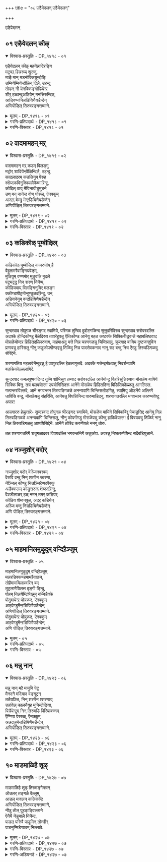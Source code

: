 +++
title = "०८ एऴैयेदलन् एऴैयेदलन्"

+++

एऴैयेदलन्

## ०१ एऴैयेदलन् कीऴ्

<details open><summary>विश्वास-प्रस्तुतिः - DP_१४१८ - ०१</summary>

एऴैयेदलन् कीऴ् महनॆन्नादिरङ्गि  
मट्रवऱ् हिन्नरुळ् शुरन्दु,  
माऴै मान् मडनोक्कियुन्दोऴि  
उम्बियॆम्बियॆन्ऱॊऴिन् दिलै, उहन्दु  
तोऴन् नी यॆनक्किङ्गॊऴियॆन्ऱ  
शॊऱ् हळ्वन्दुअडियेन् मनत्तिरुन्दिड,  
आऴिवण्ननिन्नडियिणैयडैन्देन्  
अणिपॊऴिल् तिरुवरङ्गत्तम्माने.
</details>

<details><summary>मूलम् - DP_१४१८ - ०१</summary>

एऴैयेदलन् कीऴ् महनॆन्नादिरङ्गि  
मट्रवऱ् हिन्नरुळ् शुरन्दु,  
माऴै मान् मडनोक्कियुन्दोऴि  
उम्बियॆम्बियॆन्ऱॊऴिन् दिलै, उहन्दु  
तोऴन् नी यॆनक्किङ्गॊऴियॆन्ऱ  
शॊऱ् हळ्वन्दुअडियेन् मनत्तिरुन्दिड,  
आऴिवण्ननिन्नडियिणैयडैन्देन्  
अणिपॊऴिल् तिरुवरङ्गत्तम्माने.
</details>

<details><summary>गरणि-प्रतिपदार्थः - DP_१४१८ - ०१</summary>

एऴै = अज्ञानि, एदलन् = परकीय, कीऴ् महन् = कीळुजातियवनु \(नीचकर्मदवनु\), ऎन्नादु = ऎन्नदॆ, इरङ्गि = कृपॆदोरि, मट्रु = मत्तु अवऱ् कु = अवनिगॆ, इन् अरुळ् = इनिदाद अनुग्रहवन्नु, शुरन्दु= सुरिसि, माऴैमान् = मुग्धवाद जिङ्कॆय, मडनोक्कि = निष्कपट नोटदवळाद, \(इवळु\), उन् तोऴि = निन्न गॆळति, ऎम्बि = नन्न तम्मनु, उम्बि = निन्न तम्म, ऎन्ऱु = ऎन्दु हेळि, ऒऴिन्दिलै = \(इवुगळिन्द\) दूरवागिरदॆ, उहन्दु = हर्षगॊण्डु, तॊऴिन् नी ऎनक्कु = नीनु नन्न गॆळॆय, इङ्गु ऒऴि = इल्लिये बिद्दिरु, ऎन्ऱ = ऎम्ब, शॊऱ् हळ्= मातुगळु, वन्दु = बन्दु, अडियेन् मनत्तु = पादसेवकन मनदल्लि, इरुन्दिड = निन्तिरलागि, आऴिवण्ण = कडलिन बण्णदवने, निन् अडि इणै = निन्न ऎरडु पादगळन्नु, अडैन्देन् = सेरिद्देनॆ, अणि पॊऴिल् = सुन्दरवाद तोपुगळ, तिरु अरङ्गत्तु अम्माने = पवित्रवाद श्रीरङ्गद स्वामिये. 
</details>

<details><summary>गरणि-विस्तारः - DP_१४१८ - ०१</summary>

अज्ञानि, अन्य, अन्त्यज ऎन्नदॆ अवनिगॆ कृपॆदोरि, इनिदाद अनुग्रहवन्नु सुरिसि, मुग्धजिङ्कॆय हागॆ निष्कपटद नोटदवळाद इवळु निन्न गॆळति, नन्न तम्मनाद इवनु निन्न तम्म’ ऎन्दु हेळि, ई मातुगळिन्द दूरवागिरदॆ हर्षगॊण्ड ’नीनु नन्न गॆळॆय इल्लिये इरु’ ऎम्ब मातुगळु बन्दु ई पादसेवकन मनदल्लि निन्तिरलागि, सुन्दरवाद तोपुगळ पवित्रवाद श्रीरङ्गदस्वामिये, कडलवण्णने, निन्न ऎरडु पादगळन्नु सेरिद्देनॆ. 

सर्वेश्वरनिगॆ जातियागलि, विद्यॆयागलि, परिचयवागलि, हिरिमॆयागलि मुख्यवल्ल. अनन्यवाद भक्तिये मुख्य. शरणागतनु यारादरेनु? नम्बिकॆय ई विषयक्कॆ प्रत्यक्ष निदर्शनगळिवॆ. ई पाशुरदल्लि ’गुह’न विषय बन्दिदॆ. 

श्रीराम, लक्ष्मण, सीतॆयरु नारुमडियुट्टु हदिनाल्कुवर्षद वनवासक्कॆन्दु अयोध्यॆयिन्द हॊरटरु. गङ्गानदियन्नु दाटुवुदक्कॆ गुहनु अवरिगॆ सहायकनादनु. अवनु कीळुजातियवनु. श्रीरामनिगॆ तिळियदवनु. यारो हॊसबनु. इदन्नरिते गुहनिगॆ श्रीरामनु पूर्णानुग्रहमाडिद्दु. नीनु नन्न गॆळॆयनागि इल्लिये इरु. इवळु नन्न मडदि. भीरु, साध्वि, सुन्दरि, इन्नु मेलॆ इवळु निन्न गॆळति. इवनु नन्न तम्म. इन्नु मेलॆ इवनु निन्न तम्मने” – हीगॆ, श्रीरामनु तन्नन्नू तन्न मडदियाद सीतॆयन्नू, तम्मनाद लक्ष्मणनन्नू गुहनिगॆ परिचयमाडिकॊट्टद्दु. 

आळ्वाररु हेळुत्तारॆ- स्वामी, कडलवण्णने, श्रीरङ्गनाथने, नीनु हिन्दॆ गुहनिगॆ इत्त वचनवन्नु पालिसि अवनन्नु उद्धरिसिदॆ. अवनिगित्त निन्न वचनवे ईग नन्न मनदल्लि नॆलॆनिन्तिदॆ. आद्दरिन्दले, नानु निन्न पादसेवकनागि, निन्न तिरुवडिगळन्नु आश्रयिसिद्देनॆ. गुहनिगॆ अनुग्रहिसिद हागॆये, नन्नन्नु कडॆगणिसदॆ, ननगॆ अनुग्रहिसु.
</details>

## ०२ वादमामहन् मऱ्

<details open><summary>विश्वास-प्रस्तुतिः - DP_१४१९ - ०२</summary>

वादमामहन् मऱ् कडम् विलङ्गु  
मट्रोर् शादियॆन्ऱॊऴिन्दिलै, उहन्दु  
कादलादरम् कडलिनुम् पॆरुह  
श्शॆय्दकविनुक्किल्लैकैम्माऱिन्ऱु,  
कोदिल् वाय् मैयिनायॊडुमुडने  
उण् बन् नानॆन्ऱ वॊण् पॊरुळ्, ऎनक्कूम्  
आदल् वेण्डु मॆन्ऱडियिणैयडैन्देन्  
अणिपॊऴिल् तिरुवरङ्गत्तम्माने.
</details>

<details><summary>मूलम् - DP_१४१९ - ०२</summary>

वादमामहन् मऱ् कडम् विलङ्गु  
मट्रोर् शादियॆन्ऱॊऴिन्दिलै, उहन्दु  
कादलादरम् कडलिनुम् पॆरुह  
श्शॆय्दकविनुक्किल्लैकैम्माऱिन्ऱु,  
कोदिल् वाय् मैयिनायॊडुमुडने  
उण् बन् नानॆन्ऱ वॊण् पॊरुळ्, ऎनक्कूम्  
आदल् वेण्डु मॆन्ऱडियिणैयडैन्देन्  
अणिपॊऴिल् तिरुवरङ्गत्तम्माने.
</details>

<details><summary>गरणि-प्रतिपदार्थः - DP_१४१९ - ०२</summary>

वादम् = वायुविन, मामहन् = हिरिय मगनाद, मऱ् कडम् = मर्कटवॆम्ब, विलङ्गु = प्राणिगळल्लि, मट्रु ओर् = बेरॊन्दु, शादि ऎन्ऱु = जाति ऎन्दु, ऒऴिन्दिलै = दूरीकरिसदॆ, उहन्दु = हर्षगॊण्डु, कादल् = प्रेमवू, आदरम् = आदरवू कडलिनुम् = कडलिगिन्तलू मिगिलागि, पॆरुह = बॆळॆयलु, शॆय् = माडिद, तहविनुक्कू = उपकारगळिगॆ, कैम्माऱु इल्लै = प्रत्युपकारवे इल्ल, ऎन्ऱु = ऎन्दु, कोदु इल् = कॊरतॆ इल्लद, वाय् मैयिनायॊडु = सत्यवाक्यदवनाद निन्नॊडनॆ, उडने = कूडि, उण् बन् नान् = उण्णुवॆनु नानु, ऎन्ऱ = ऎन्नुव, ऒण् पॊरुळ् = साटियिल्लद विषयवन्नु, ऎनक्कूम् = ननगू सह, आदल् वेण्डुम् = आगिसबेकु, ऎन् = ऎन्दु, अडि इणै = ऎरडु तिरुवडिगळन्नु, अडैन्देन् = सेरिद्देनॆ, अणिपॊऴिल् = सुन्दर तोपुगळ, तिरु अरङ्गत्तु = पवित्रवाद श्रीरङ्गद, अम्माने = स्वामिये. 
</details>

<details><summary>गरणि-विस्तारः - DP_१४१९ - ०२</summary>

सुन्दरवाद तोपुगळ श्रीरङ्गद स्वामिये, वायुविन श्रेष्ठपुत्रनादरू, प्राणिगळल्लि मर्कटवॆम्ब बेरॊन्दु जातियवनु ऎन्दु दूरीकरिसदॆ, हर्षगॊण्डु, प्रेमवू आदरवू कडलिगिन्तलू मिगिलागि बॆळॆसि, \(अवनु\) माडिद उपकारगळिगॆ प्रत्युपकारवे इल्लवॆन्दु कॊरॆतॆयिल्लद सत्यवाक्यदवनाद निन्नॊडनॆ कूडि नानु उण्णुवॆनु ऎम्ब साटियिल्लद \(अपरूपवाद\) विषयवन्नु ननगू सह आगिसबेकु ऎन्दु निन्न ऎरडु तिरुवडिगळन्नु सेरिद्देनॆ. 

हिन्दिन पाशुरदल्लि गुहन सेवॆय विषयवन्नु हेळलायितु. तन्नन्तॆये मानवनादरू सह, ऎल्ल रीतियल्लू तनगिन्तलू कीळाद गुहन सेवॆगॆ स्वामियु मान्यतॆकॊट्टु अवनन्नु तन्न आत्मीयबन्धुवागिये परिगणिसिद विषय अदु. 

ई पाशुरदल्लि प्राणिवर्गक्कॆ सेरिद वानरनॊब्बन सेवॆयन्नु भगवन्तनु स्वीकरिसदनॆम्ब विषयवन्नु हेळलागुत्तिदॆ. हनुमन्तनु वायुविन श्रेष्ठपुत्रने दिट. आदरॆ, अवनु मर्कट जातिय प्राणिवर्गक्कॆ सेरिदवनु. मानवनिगिन्तलू कीळॆन्दु परिगणिसुवुदर बदलागि, अवन भक्तियन्नु, सेवातत्परतॆयन्नु मुन्दिट्टु भगवन्तनु अवन मेलॆ अपारवाद प्रेमादरगळन्नु तोरिदनु. 

आळ्वाररु हेळुत्तारॆ- अणियाद तोपुगळिन्द तुम्बिद श्रीरङ्गद स्वामिये. निन्न किङ्करर मेलॆ निन्न कृपादरगळु ऎष्टॆन्दु हेळलि? कपिकुलक्कॆ सेरिदवनाद हनुमन्तन सेवॆयन्नु नीनु अत्यादरदिन्द स्वीकरिसिदॆयल्ल\! “निन्न उपकारक्कॆ प्रत्युपकार माडलारॆ”नॆन्दु अवनिगॆ हेळिदॆयल्ल\! अवनिगॆ निन्न सहभोजन माडिसिदॆयल्ल\! अवन मेलॆ निन्न कृपादरगळु ऎष्टु अपार\! स्वामी, इदन्नु तिळिदे, नानु निन्न तिरुवडिगळन्नु आश्रयिसिद्देनॆ. निन्न अनन्यसेवकनाद हनुमन्तन हागॆ नन्नन्नू निन्न पादसेवकनागि स्वीकरिसि, अनुग्रहिसु. 

श्रीरामनु हनुमन्तनॊडनॆ सहभोजन माडिद विषय- श्रीरामनु रावणनन्नु वधिसिद तरुवाय, अवन तम्मनाद विभीषणनिगॆ लङ्काधिपत्यवन्नु कट्टि, अनन्तर तन्न परिवारदॊन्दिगॆ पुष्पकविमानदल्लि कुळितु अयोध्यॆगॆ हॊरटनु. दारियल्लि भरद्वाज महर्षिगळ आश्रम. अवर कोरिकॆयल्लि श्रीरामनु अल्लि तङ्गि, अवर आतिथ्यवन्नु स्वीकरिसबेकायितु. हदिनाल्कु वर्षगळु मुगिद मरुदिनवे अयोध्यॆगॆ हिन्तिरुगुवॆनॆन्दु श्रीरामनु भरतनिगॆ मातुकॊट्टिद्दनु. इट्टगडुवु मिञ्चितॆन्दरॆ, तानु अग्निप्रवेश माडुवुदागि भरतनू हेळिद्दनु. भरद्वाजाश्रमदल्लि ई विषय श्रीरामनिगॆ नॆनपायितु. तन्न तम्मन अग्निप्रवेशद विपत्तन्नु तडॆयलु हनुमन्तनिगॆ मात्रवे साध्यवॆन्दु योचिसि, तानु हिन्तिरुगुत्तिरुव विषयवन्नू भरद्वाजाश्रमद आतिथ्यद विषयवन्नू भरतनिगॆ कूडले तिळिसि बरबेकॆन्दु हनुमन्तनिगॆ आज्ञापिसिदनु. हागॆये हनुमन्तनु भरतनु वासिसुत्तिद्द नन्दीग्रामक्कॆ होगि, अवनिगॆ शुभसमाचारवन्नु तिळिसि, अवन अग्निप्रवेशवन्नु तप्पिसि मत्तॆ भरद्वाजाश्रमक्कॆ हिन्तिरुगिदनु. आ वेळॆगॆ भोजनातिथ्य नडॆयुत्तित्तु. श्रीरामनॊब्बने हनुमन्तनिगागि ऎदुरु नोडुत्तिद्दनु. भरतन विषयवागि शुभसमाचारवन्नु केळि श्रीरामनु हर्षिसिदनु. “हनुमन्त, निन्न उपकारक्कॆ नानु प्रत्युपकारवन्नु माडलारॆ. बा, नानू नीनू सह भोजनमाडोण” ऎन्दु हेळुत्ता, अत्यादरदिन्द अवनन्नु आलिङ्गिसिकॊण्डु, तन्न ऎलॆयल्ले अवनिगू उणिसिदनु. इदु कतॆ. 

श्रीरामनिगॆ हनुमन्तनु माडिद \(साहसपूर्णवाद\) सेवाकैङ्कर्यगळु हलवारु- सुग्रीवनॊडनॆ श्रीरामन सख्य माडिसिद्दु. सीतादेवियन्नु हुडुकुवुदक्कागि दक्षिण समुद्रवन्नु हारि दाटिद्दु. लङ्कॆयल्लि सीतादेवियन्नु कण्डुकॊण्डु, आकॆगॆ श्रीरामन मुद्रॆयुङ्गुरवन्नु कॊट्टद्दु. श्रीरामदूतनागि, लङ्कॆयन्नु सुट्टद्दु. सीतादेवियिन्द चूडामणियन्नु गुरुतागि पडॆदद्दु. मत्तॆ लङ्कॆयल्लि नडॆद युद्धदल्लि रामलक्ष्मणरु मूर्छॆगॊण्डाग, वनौषधिगळिन्द समृद्धवाद पर्वतवन्ने ऎत्ति लङ्कॆगॆ तन्दु, रामलक्ष्मणरन्नु बदुकिसिकॊण्डद्दु, भरद्वाजाश्रमदिन्द भरतनिगॆ श्रीरामन पुनरागमनद शुभसन्देशवन्नु तलुपिसि, अवन अग्निप्रवेशवन्नु सकालदल्लि तडॆदद्दु. इवुगळल्लॆल्ला तिलकप्रायवादद्दु भरतन प्राणवन्नुळिसिद्दु. अदक्कागि श्रीरामन अपारवाद मॆच्चुगॆ.
</details>

## ०३ कडिकॊळ् पूम्बॊऴिल्

<details open><summary>विश्वास-प्रस्तुतिः - DP_१४२० - ०३</summary>

कडिकॊळ् पूम्बॊऴिल् कामरुपॊय् है  
वैहुतामरैवाङ्गियवेऴम्,  
मुडियुम् वण्णमोर् मुऴुवलि मुदलै  
पट्रमट्रदु निन् शरण् निनैप्प,   
कॊडियवाय् विलङ्गिनुयिर् मलङ्ग  
क्कॊण्डशीट्रमॊन्ऱुण्डुळदऱिन्दु, उन्  
अडियनेनुम् वन्दडियिणैयडैन्देन्  
अणिपॊऴिल् तिरुवरङ्गत्तम्माने.
</details>

<details><summary>मूलम् - DP_१४२० - ०३</summary>

कडिकॊळ् पूम्बॊऴिल् कामरुपॊय् है  
वैहुतामरैवाङ्गियवेऴम्,  
मुडियुम् वण्णमोर् मुऴुवलि मुदलै  
पट्रमट्रदु निन् शरण् निनैप्प,   
कॊडियवाय् विलङ्गिनुयिर् मलङ्ग  
क्कॊण्डशीट्रमॊन्ऱुण्डुळदऱिन्दु, उन्  
अडियनेनुम् वन्दडियिणैयडैन्देन्  
अणिपॊऴिल् तिरुवरङ्गत्तम्माने.
</details>

<details><summary>गरणि-प्रतिपदार्थः - DP_१४२० - ०३</summary>

कडिकॊळ् = परिमळतुम्बिद, पूपॊऴिल् = हूतोटगळिन्द सुत्तुवरिद, कामरु = सुन्दरवाद, पॊय् है = सरोवरदल्लि, वैहु = हॊन्दिकॊण्डिरुव \(बॆळॆयुत्तिरुव\), तामरै = तावरॆहूवन्नु, वाङ्गिय = \(कित्तु\) ऎत्तिकॊण्ड, वेऴम् = आनॆयु, मुडियुम् वण्णम् = पूर्ण आपत्तिनल्लिरुवन्तॆ, ओर् मुऴुवलि = पूर्णशक्तियदाद ऒन्दु, मुदलै पट्र = मॊसळॆय हिडितदल्लिरुवाग, मट्रु अदु = मत्तॆ अदु, निन् = निन्न, शरण् = चरणगळन्नु, निनैप्प = चिन्तिसलु, कॊडिय वाय् = क्रूरवाद बायिय, विलङ्गिन् = प्राणिय, उयिर् मलङ्ग = प्राणवन्नु तॆगॆयलु, कॊण्ड शीट्रम् ऒन्ऱु = तन्दुकॊण्ड महातोपवॊन्दन्नु, उण्डु उळदु = \(नीनु\) उळ्ळद्दागिरुवुदन्नु, अऱिन्दु = तिळिदु, उन् अडियनेनुम् = निन्न पादसेवकनाद नानू सह, वन्दु= बन्दु, अडि इणै = ऎरडु तिरुवडिगळन्नु, अडैन्देन् = सेरिद्देनॆ, अणि पॊऴिल् = सुन्दरवाद तोपुगळ, तिरुअरङ्गत्तु अम्माने = श्रीरङ्गद स्वामिये. 

मनुष्यनिगॆ जनन मरणवे मॊसळॆ. ई हुट्टु=साविन पुनरावर्तनॆयिन्द तप्पिसिकॊळ्ळलु अवनु भगवन्तनन्नु शरणुहोगबेकु. स्वामियु करुणॆयिन्द पूर्वजन्मद भयदिन्द अवनन्नु बिडिसि, अवनिगॆ अमरत्ववन्नुण्टुमाडुत्तानॆ.
</details>

सुन्दरवाद तोपुगळ श्रीरङ्गद स्वामिये, परिमळ तुम्बिद हूदोटगळिन्द सुत्तुवरिदिरुव सुन्दरवाद सरोवरदल्लि अदक्कॆ हॊन्दिकॊण्डु बॆळॆदिरुव तावरॆहूवन्नु ऎत्तिकॊण्ड आनॆयु बहळ कष्टक्कॆ सिक्किबीळुवन्तॆ महाबलिष्ठवाद मॊसळॆयॊन्दर हिडितदल्लिरुवाग, माहमाअदु मत्तॆ निन्न चरणगळन्नु चिन्तिसलु, क्रूरवाद बायिय दुष्टजन्तुविन प्राणवन्नु हारिसलु नीनु कडुकोपगॊण्डद्दन्नु तिळिदु निन्न पादसेवकनाद नानू सह बन्दु निन्न ऎरडु तिरुवडिगळन्नु सेरिद्देनॆ. 

शरणागतिय महत्ववेनॆम्बुदन्नु ई पाशुरदल्लि हेळलागुत्तदॆ. अदक्कॆ गजेन्द्रमोक्षवन्नु निदर्शनवागि बळसिकॊळ्ळलागिदॆ. 

सुन्दरवाद कमलपुष्पगळिन्द तुम्बि शोभिसुव तम्पाद सरोवरदल्लि आनॆयॊन्दु विहरिसुत्तिरुवाग मॊसळॆय बायिगॆ सिक्कि बित्तु. तन्न बलवन्नॆल्ला उपयोगिसिदरू आनॆगॆ मॊसळॆय हिडितदिन्द बिडिसिकॊळ्ळलु आगलिल्ल. गत्यन्तरविल्लदॆ, आनॆ भगवन्तन तिरुवडिगळन्ने अनन्यवागि चिन्तिसतॊडगितु. स्वामियु ऒडनॆये अल्लिगॆ धाविसि बन्दु, मॊसळॆयन्नु संहरिसि, आनॆयन्नु विपत्तिनिन्द पारुमाडिदनु. शरणागतरल्लि भगवन्तन कारुण्यवॆष्टु अपार\! 

आळ्वाररु हेळुत्तारॆ- सुन्दरवाद तोपुगळ श्रीरङ्गद स्वामिये, मॊसळॆय बायिगॆ सिक्किबिद्दु पेचाडुत्तिद्द आनॆयु निन्न तिरुवडिगळन्ने अनन्यवागि चिन्तिसलु, नीनु कोपगॊण्डु मॊसळॆयन्नु कॊन्दु हाकिदॆयल्ल\! ई विषयवन्नु तिळिदे नानू निन्न तिरुवडिगळन्नु आश्रयिसिद्देनॆ. आनॆगॆ तोरिद करुणॆयन्ने ननगू तोरु.

तन्न शरणागतरिगॆ शत्रुगळादवर विषयदल्लि भगवन्तनिगॆ कडुकोप. अवरन्नु निष्करुणॆयिन्द सदॆबडियुत्तानॆ.

## ०४ नञ्जुशोर् वदोर्

<details open><summary>विश्वास-प्रस्तुतिः - DP_१४२१ - ०४</summary>

नञ्जुशोर् वदोर् वॆञ्जिनवरवम्  
वॆरुवि वन्दु निन् शरणॆन च्चरणा,  
नॆञ्जिल् कॊण्डु निन्नञ्जिऱैप्पऱवैक्कु  
अडैक्कलम् कॊडुत्तरुळ् शॆय्ददऱिन्दु,  
वॆञ्जॊलाळर् हळ् नमन् तमर् कडियर्  
कॊडिय शॆय्वनवुळ, अदऱ् कडियेन्  
अञ्जि वन्दु निन्नडियिणैयडैन्देन्  
अणि पॊऴिल् तिरुवरङ्गत्तम्माने.
</details>

<details><summary>मूलम् - DP_१४२१ - ०४</summary>

नञ्जुशोर् वदोर् वॆञ्जिनवरवम्  
वॆरुवि वन्दु निन् शरणॆन च्चरणा,  
नॆञ्जिल् कॊण्डु निन्नञ्जिऱैप्पऱवैक्कु  
अडैक्कलम् कॊडुत्तरुळ् शॆय्ददऱिन्दु,  
वॆञ्जॊलाळर् हळ् नमन् तमर् कडियर्  
कॊडिय शॆय्वनवुळ, अदऱ् कडियेन्  
अञ्जि वन्दु निन्नडियिणैयडैन्देन्  
अणि पॊऴिल् तिरुवरङ्गत्तम्माने.
</details>

<details><summary>गरणि-प्रतिपदार्थः - DP_१४२१ - ०४</summary>

नञ्जु शोर् वदु = विषवन्नु सुरिसुव, ओर् वॆम् शिनम् अरवम् = कडुकोपद सर्पवॊन्दु, वॆरुवि = भयपट्टु, वन्दु = बन्दु, निन् = निनगॆ, शरण् ऎन = शरणु ऎन्नलु, शरण् = शरणनागिरलु \(रक्षकनागिरलु\), नॆञ्जिल् कॊण्डु = मनस्सिगॆ तन्दुकॊण्डु, निन् = निन्न, अम् शिऱै अऱवैक्कु = सुन्दरवाद रॆक्कॆगळ पक्षिगॆ, अडैक्कलम् कॊडुत्तु = रक्षिसॆन्दु ऒप्पिसि, अरुळ् शॆय्ददु = कृपॆमाडिद विषयवन्नु, अऱिन्दु = तिळिदुकॊण्डु, वॆम् शॊलाळर् हळ् = कोपद कॆट्टमातुगळवराद, नमन् तमर् = यमभटरु, कडियर् = भयङ्कररूपदवरागि, कॊडिय शॆय् वन उळ = बहळ क्रूरकार्यगळन्नुळ्ळवरु, अदऱ् कु = अदक्कागि, अडियेन् = पादसेवकनाद नानु, अञ्जि = हॆदरि, वन्दु = बन्दु, निन्नडि इणै = निन्न ऎरडु तिरुवडिगळन्नु, अडैन्देन् = सेरिद्देनॆ, अणि पॊऴिल् = सुन्दरवाद तोपुगळ, तिरु अरङ्गत्तु अम्माने = श्रीरङ्गद स्वामिये. 
</details>

<details><summary>गरणि-विस्तारः - DP_१४२१ - ०४</summary>

सुन्दरवाद तोपुगळ श्रीरङ्गद स्वामिये, विषवन्नु सुरिसुव कडुकोपद सर्पवॊन्दु हॆदरि बन्दु ’निनगॆ शरणु’ ऎन्नलु, नीनु शरणनागिरलु मनस्सिनल्लि ऎणिसि, निन्न सुन्दर रॆक्कॆगळ पक्षिगॆ अदन्नु रक्षिसॆन्दु ऒप्पिसि कृपॆमाडिद विषयवन्नु तिळिदुकॊण्डु, पादसेवकनाद नानु, भयङ्करस्वरूपदवरू क्रूरवाद मातुगळन्नाडुववरू कॆट्टकॆलसगळल्लि तॊडगिरुववरू आद यमभटरिगॆ अञ्जि, बन्दु निन्नडिगळन्नु आश्रयिसिद्देनॆ. 

भगवन्तनल्लि शरणागतक्कवरु तम्मतम्म कष्टदुःखगळन्नु मुन्दिट्टु तम्मन्नु रक्षिसॆन्दु बेडुवुदु सहजवादद्दे. सर्पवॊन्दु बेडिद्दु गरुडन भयदिन्द तप्पिसॆन्दु, आळ्वाररु बेडुवुदु यमकिङ्करर दण्डनॆयिन्द तम्मन्नु पारुमाडॆन्दु.

आळ्वाररु हेळुत्तारॆ- स्वामी श्रीरङ्गनाथने, विषसर्पवॊन्दु गरुडन बाधॆगॆ अञ्जि निन्नल्लि शरणु हॊक्काग नीनु अदन्नु करुणिसि हेगॆ रक्षिसिदॆयो हागॆये, नानु यमदण्डनॆगॆ हॆदरि निन्न तिरुवडिगळन्नु आश्रयिसिद्देनॆ. ननगॆ कृपॆमाडि रक्षकनागु. 

सुमुखनॆम्बुदु विषसर्प. अदु गरुडन हिंसॆगॆ ऒळगायितु. अदन्नु सहिसदॆ, सर्पवु भगवन्तनन्नु मरॆहॊक्कितु. भगवन्तनु करुणिसि, अदन्नु अदर शत्रुवाद गरुडनिगे रक्षणॆय हॊणॆयन्नु कॊट्टनु. अन्दिनिन्द गरुडनू सुमुखनू \(सर्पवू\) गॆळॆयरादरु. इदु कतॆ.
</details>

## ०५ माहमानिलमुऴुदुम् वन्दिऱैञ्जुम्

<details open><summary>विश्वास-प्रस्तुतिः - ०५</summary>

माहमानिलमुऴुदुम् वन्दिऱैञ्जुम्  
मलरडिक्कण्डमामऱैयाळन्,  
तोहैमामयिलन्नवरिन् बम्  
तूट्रलामैयिलत्त इङ्गॊ ऴिन्दु,   
पोहम् निलयॆय्दिप्पिन्नुम् नम्मिडैक्के  
पोदुवायॆन्ऱ पॊन्नरुळ्, ऎनक्कूम्  
आहवेण्डुमॆन्ऱडियिणैयडैन्देन्  
अणिपॊऴिल् तिरुवरङ्गत्तम्माने.   
पोदुवायॆन्ऱ पॊन्नुरुळ्, ऎनक्कुम्  
आहवेण्डुमॆन्ऱडियिणैयडैन्देन्  
अणि पॊऴिल् तिरुवरङ्गत्तम्माने.
</details>

<details><summary>मूलम् - ०५</summary>

माहमानिलमुऴुदुम् वन्दिऱैञ्जुम्  
मलरडिक्कण्डमामऱैयाळन्,  
तोहैमामयिलन्नवरिन् बम्  
तूट्रलामैयिलत्त इङ्गॊ ऴिन्दु,   
पोहम् निलयॆय्दिप्पिन्नुम् नम्मिडैक्के  
पोदुवायॆन्ऱ पॊन्नरुळ्, ऎनक्कूम्  
आहवेण्डुमॆन्ऱडियिणैयडैन्देन्  
अणिपॊऴिल् तिरुवरङ्गत्तम्माने.   
पोदुवायॆन्ऱ पॊन्नुरुळ्, ऎनक्कुम्  
आहवेण्डुमॆन्ऱडियिणैयडैन्देन्  
अणि पॊऴिल् तिरुवरङ्गत्तम्माने.
</details>

<details><summary>गरणि-प्रतिपदार्थः - ०५</summary>

मा कम् = विशालवाद आकाशदल्लिरुववरू, मानिलम् = विशालवाद भूमिय मेलिरुववरू, मुऴुदुम् = सम्पूर्णवागि ऎल्लरू सेरि, वन्दु इऱैञ्जुम् = बन्दु नमस्करिसुवन्थ, मलर् अडि = पादपद्मगळन्नु, कण्ड = साक्षात्करिसिकॊण्ड, मामऱैयाळन् = महावैदिकनु, तोहै मयिल् अन्नवर् = सोगॆ नविलिनन्थवर, इन् बम् = प्रेमवन्नु \(विषयसुखवन्नु\), तूट्रिलामैयिल् = अनुभविसिल्लवाद्दरिन्द, अत्त = अप्प, इङ्गु ऒऴिन्दु = इल्लिये इद्दु, पोहम् = भोगादिगळन्नु, नी = नीनु, ऎय्दि = पडॆदु, पिन्नुम् = अनन्तर, नम् इडैक्के = नम्मल्लिगेये, पॊदुवाय् = बरुवॆयन्तॆ, ऎन्ऱ = ऎम्ब, पॊन् अरुळ् = चिन्नदन्थ कृपॆयन्नु, ऎनक्कुम् = ऎम्ब, पॊन् अरुळ् = चिन्नदन्थ कृपॆयन्नु, ऎनक्कुम् = ननगू सह, आह वेण्डुम् ऎन्ऱु = आगबेकु ऎन्दु, अडि इणै = ऎरडु तिरुवडिगळन्नु, अडैन्देन् = आश्रयिसिद्देनॆ, अणिपॊऴिल् = सुन्दरवाद तोपुगळ, तिरु अरङ्गत्तु अम्माने = श्रीरङ्गद स्वामिये. 
</details>

<details><summary>गरणि-विस्तारः - ०५</summary>

विशालवाद आकाशदल्लिरुववरू, विशालवाद भूमिय मेलॆ इरुववरू, \(ऎल्ल चराचर वस्तुगळू\) ऒट्टागि बन्दु नमस्करिसुवन्थ निन्न पादपद्मगळन्नु साक्षात्करिसिकॊण्ड महावैदिकनु सोगॆ नविलिनन्थवर प्रेमवन्नु \(विषयसुखवन्नु\) अनुभैव्सिल्लवाद्दरिन्द ’अप्प इल्लिये इद्दु, भोगादिगळन्नु नीनु पडॆदु, अनन्तर नम्मल्लिगे बरुवॆयन्तॆ’ ऎम्ब चिन्नदन्थ कृपॆयन्नु ननगू सह आगिसबेकु \(माडबेकु\) ऎन्दु निन्न ऎरडु तिरुवडिगळन्नु आश्रयिसिद्देनॆ. सुन्दरतोपुगळ श्रीरङ्गद स्वामिये. 

ई पाशुरदल्लि प्रापञ्चिक जीवनवन्नु पूर्तियागि अनुभविसदॆये विरक्तनागुवुदरिन्दलू, हागॆ मरणिसुवुदरिन्दलू मोक्षसुखवु रुचिसुवुदिल्लवॆम्ब अंशवन्नु हेळलागुत्तदॆ. 

ई पाशुरदल्लि प्रापञ्चिकजीवनवन्नु पूर्तियागि अनुभविसदॆये विरक्तनागुवुदरिन्दलू, हागॆ मरणिसुवुदरिन्दलू मोक्षसुखवु रुचिसुवुदिल्लवॆम्ब अंशवन्नु हेळलागुत्तदॆ. 

आळ्वाररु हेळुत्तारॆ- स्वामी श्रीरङ्गनाथने, देवादिदेवतॆगळिन्द हिडिदु तिर्यक् जन्तुगळवरॆगॆ ऎल्लरू आश्रयिसुव निन्न पादपद्मगळन्नु साक्षात्करिसिकॊण्ड महावैदिकनिगॆ “अप्पा, भूलोकदल्ले इन्नू कॆलकालविद्दु, इल्लिय सुखवन्नु चॆन्नागि अनुभविसु. आमेलॆ, नम्मल्लिगॆ नीनु बरुवॆयन्तॆ” ऎन्दु हेळिदॆयन्तॆ. ऎन्थ कनिकरद मातु अदु\! चिन्नदन्थ आ निन्न कृपॆयन्नु ननगू अनुग्रहिसु. निन्न तिरुवडिगळन्नु आश्रयिसिद्देनॆ. 

“तोकैमयिल् अन्नवर्” – सोगॆ नविलु बहळ आकर्षकवादद्दु. तन्न पुक्कवन्नु कॆदरिकॊण्डु कुणिदाडुव बगॆयू, बण्णगळ विन्यासवू, हॊळपू, नोटक्कॆ अत्याकर्शक. ई बगॆय गुणवुळ्ळवरु स्त्रीयरु. तम्म देहालङ्कारगळिन्दलू, हावभावगळिन्दलू पुरुषनन्नु प्रापञ्चिक सुखदत्त सॆळॆयतक्कवरु. 

“निन्न पाद पद्मगळन्नु साक्षात्करिसिकॊण्ड महावैदिक” – ऒब्ब ब्राह्मण बहुनिष्ठॆयिन्द वेदाभ्यासमाडि, परिशुद्धवाद जीवनवन्नु सागिसुत्तिद्द. अवनु केळिद इतिहास पुराणगळ कतॆगळिन्द अवनिगॆ श्रीकृष्णावतारद बाललीलॆगळन्नॆल्ला तानु कण्णार कण्डु आनन्दिसबेकॆम्ब महदाशॆयायितु. अदन्ने गुरियागिट्टुकॊण्डु, देहवन्नु ऎल्ल बगॆयल्लू दण्डिसि, घोरवाद तपस्सु माडिदनु. अवनल्लि भगवन्तनु करुणिसि, प्रत्यक्षनादनु. अवन इच्छॆयन्तॆ, कृष्णावतारद बाललीलॆगळन्नॆल्ला स्वल्पवू बिडदन्तॆ तोरिसिदनु. ब्राह्मणनिगॆ आद आनन्दवन्तु हेळतीरदु. भगवन्तनॊडनॆये तानिद्दुकॊण्डु स्वामिय सेवॆयल्लिये अनवरतवू निरतनागिरबेकॆन्निसितु. भगवन्तनु अवन आशॆयन्नरितु, हर्षगॊण्डु, इन्नू स्वल्पकाल भूलोकदल्लि सुखवन्ननुभविसि अनन्तर तन्नन्नु सेरबहुदॆन्दु ब्राह्मणनिगॆ तिळिसि अन्तर्धाननादनु. इदु कतॆ.
</details>

## ०६ मन्नु नान्

<details open><summary>विश्वास-प्रस्तुतिः - DP_१४२३ - ०६</summary>

मन्नु नान् मऱै मामुनि पॆट्र  
मैनदनै मदियाद वॆङ्गूट्रन्  
तन्नैयञ्जि, निन् शरणॆन श्शरणाय्  
त्तहविल् कालनैयुह मुनिन्दॊऴिया,  
पिन्नैयॆन्ऱुम् निन् तिरुवडि पिरियावण्णम्  
ऎण्णिय पेररुळ्, ऎनक्कूम्  
अन्नदाहुमॆन्ऱडियिणैयडैन्देन्  
अणिपॊऴिल् तिरुवरङ्गत्तम्माने.
</details>

<details><summary>मूलम् - DP_१४२३ - ०६</summary>

मन्नु नान् मऱै मामुनि पॆट्र  
मैनदनै मदियाद वॆङ्गूट्रन्  
तन्नैयञ्जि, निन् शरणॆन श्शरणाय्  
त्तहविल् कालनैयुह मुनिन्दॊऴिया,  
पिन्नैयॆन्ऱुम् निन् तिरुवडि पिरियावण्णम्  
ऎण्णिय पेररुळ्, ऎनक्कूम्  
अन्नदाहुमॆन्ऱडियिणैयडैन्देन्  
अणिपॊऴिल् तिरुवरङ्गत्तम्माने.
</details>

<details><summary>गरणि-प्रतिपदार्थः - DP_१४२३ - ०६</summary>

मन्नु = शाश्वतवाद \(अनादियाद\), नाल् मऱै= नाल्कुवेदगळ, मामुनि = महर्षियु, पॆट्र = पडॆद, मैन्दनै = मगनन्नु, मदियाद = यारन्नू लक्षिसद, वॆम् कूट्रम् तन्नै = क्रूरयमनिगॆ, अञ्जि = भयपट्टु, निन् शरण ऎन = निन्न शरणागत नानु ऎन्नलु, शरण् आय् = रक्षकनागि, तहवु इल् = करुणॆयिल्लद, कालनै उह मुनिन्दु = यमनल्लि बहळ कोपगॊण्डु, ऒऴिया = अष्टे अल्लदॆ, पिन्नै = मुन्दॆ ऎन्ऱुम् = ऎन्दॆन्दू, निन् तिरुवडि पिरिया वण्णम् = निन्न तिरुवडिगळन्नु अगलद रीतियल्लि, ऎण्णिय = भाविसिद, पेर् अरुळ् = महत्ताद कृपॆयॆम्बुदन्नु, ऎनक्कुम् = ननगू सह, अन्नदु आहुम् = हागॆ आगुवुदु, ऎन्ऱु= ऎन्दु, अडि इणै = ऎरडु तिरुवडिगळन्नु, अडैत्तेन् = आश्रयिसिद्देनॆ. अणि पॊऴिल् = सुन्दर तोपुगळ, तिरु अरङ्गत्तु अम्माने = श्रीरङ्गद स्वामिये.
</details>

<details><summary>गरणि-विस्तारः - DP_१४२३ - ०६</summary>

सुन्दरवाद तोपुगळ श्रीरङ्गद स्वामिये, अनादियाद नाल्कुवेदगळ महर्षियु पडॆद मगनु यारन्नू लक्षिसद क्रूर यमनिगॆ अञ्जि ’निन्न शरणागतनु नानु’ ऎन्नलु, रक्षकनागि करुणियिल्लद कालनल्लि बहळ कोपगॊण्डु, अष्टॆ अल्लदॆ, मुन्दॆ ऎन्दॆन्दू निन्न तिरुवडिगळन्नु अगलद रीतियल्लि भाविसिद महत्तरवाद कृपॆयॆम्बुदन्नु ननगू सह \(अवन\) हागॆये आगुवुदॆन्दु तिळिदु निन्न ऎरडु तिरुवडिगळन्नु आश्रयिसिद्देनॆ. 

मृकण्डु महर्षिगळु नाल्कु वेदगळल्लि परिणतरु. अवरिगॆ बहुकाल मक्कळिरलिल्ल. अदक्कागि ब्रह्मनन्नु कुरितु तपस्सु माडिदरु. ब्रह्मनु प्रत्यक्षनागि अवरन्नु केळिदनु- “ऋषिवर्यरे, गुणवागलि, विद्यॆयागलि, ऒळ्ळॆय नडतॆयागलि एनॊन्दू इल्लदॆ, शतायुषिगळाद, नूर्वरु पुत्ररु बेके? सुन्दरनू, विद्यावन्तनू, सद्गुणसम्पन्ननू आद, अल्पायुषियाद, ऒब्बने ऒब्ब सुपुत्रबेके? योचिसि हेळि” ऎन्दनु. अल्पायुवादरू चिन्तॆयिल्ल, मगनु ऒळ्ळॆयवने आगिरलि ऎन्दु महर्षि हेळलु, हदिनारुवर्ष वयस्सिन मगनन्नु करुणिसि, हरसि, ब्रह्मनु अन्तर्धाननादनु. अदरन्तॆये, महर्षिगळिगॆ मार्काण्डेयनु जनिसिदनु. चिक्कन्दिनिन्दलू अवनु बहळ मेधावियागि, प्रचण्डविद्यावन्तनागि, सदाचारियागि, भक्तनागि बॆळॆयुत्त बन्दनु. हदिनारु तुम्बुव दिनवे अवनिगॆ मरणवु सम्भविसुवुदॆन्दु अवनिगॆ तिळियितु. अन्दु मार्काण्डेयनु शिवपूजा मग्ननादनु. यमदूतरु बन्दरु. तम्म कार्यवन्नु अल्लि नडॆसलु साध्यवागदॆ हिन्तिरुगिदरु. यमने साक्षात्तागि बरबेकायितु. यमनन्नु कण्डु मार्काण्डेयनु अञ्जि, परशिवन शरणुहॊक्कनु. यमनु तन्न पाशवन्नु ऎसॆदु, मार्काण्डेयनन्नु सॆळॆयतॊडगिदनु. अदन्नु कण्डु, शरणागतरक्षकनाद परशिवनु, यमन मेलॆ कडुकोपगॊण्डु, अवनन्नु कालिनिन्द ऒदॆदु तळ्ळिहाकिदनु. अष्टुमात्रवल्ल. मार्कण्डेयनु तन्नॊडने ऎन्दॆन्दिगू इरुवन्तॆयू तन्न पादसेवॆयन्नु माडुत्तिरुवन्तॆयू आशीर्वदिसिदनु. मार्कण्डेयनु हीगॆ चिरञ्जीवियादद्दु. शिवस्वरूपनाद श्रीमन्नारायणनन्नु शरणु हॊक्कुदरिन्दले\! 

आळ्वाररु हेळुत्तारॆ- “स्वामी, श्रीरङ्गनाथने, चतुर्वेदपारङ्गतनाद मृकण्डु महर्षिगळ अल्पायुवाद मगनु, निन्न तिरुवडिगळिगॆ शरणागलु, अवनन्नु मृत्युविनिन्द पारुमाडिद्दल्लदॆ, अवनन्नु निन्न निरन्तरवाद पादसेवकनागि माडिकॊण्ड निन्न करुणॆ ऎष्टु अपार\! अदन्नु तिळिदे, नानु निन्न ऎरडु तिरुवडिगळन्नु आश्रयिसिद्देनॆ. नन्नन्नु रक्षिसु”. 

इल्लि पुटा ९५ रिन्द १०० पुटगळवरॆगॆ माडबेकु.
</details>

## १० माडमाळिहै शूऴ्

<details open><summary>विश्वास-प्रस्तुतिः - DP_१४२७ - ०७</summary>

माडमाळिहै शूऴ् तिरुमङ्गैमन्नन्  
ऒन्नलर् तङ्गळै वॆल्लुम्,  
आडल् मावलन् कलिकन्ऱि  
अणिपॊऴिल् तिरुवरङ्गत्तम्मानै,  
नीडु तॊल् पुहऴाऴिवल्लानै  
ऎनैयै नॆडुमालै निनैन्द,  
पाडल् पत्तिवै पाडुमिन् तॊण्डीर्  
पाडनुम्मिडैप्पावम् निल्लावे.
</details>

<details><summary>मूलम् - DP_१४२७ - ०७</summary>

माडमाळिहै शूऴ् तिरुमङ्गैमन्नन्  
ऒन्नलर् तङ्गळै वॆल्लुम्,  
आडल् मावलन् कलिकन्ऱि  
अणिपॊऴिल् तिरुवरङ्गत्तम्मानै,  
नीडु तॊल् पुहऴाऴिवल्लानै  
ऎनैयै नॆडुमालै निनैन्द,  
पाडल् पत्तिवै पाडुमिन् तॊण्डीर्  
पाडनुम्मिडैप्पावम् निल्लावे.
</details>

<details><summary>गरणि-प्रतिपदार्थः - DP_१४२७ - ०७</summary>

माडम् माळिहै शूऴ् = उप्परिगॆगळिन्दलू महडि मनॆगळिन्दलू सुत्तुवरिदिरुव, तिरुमङ्गै = तिरुमङ्गैनाडिन, मन्नन् = राजनू, ऒन्नलर् तङ्गळै = शत्रुगळन्नु, वॆल्लुम् = गॆल्लुवन्थ, आडल् = आटदल्लि, मावलन् = महाबलशालियू, कलिकन्ऱि = कलिध्वंसियू आदवनु, अणिपॊऴिल् = सुन्दरतोपुगळ, तिरुअरङ्गत्तु अम्मानै = श्रीरङ्गदस्वामियन्नु, तॊल् = अनादियाद, नीडु पुहऴ् = अपारकीर्तियन्नुळ्ळ, आऴि = चक्रायुधवन्नु हिडियुवुदरल्लि, वल्लानै = शक्तनादवनन्नु, ऎन्दैयै = नम्म तन्दॆयन्नु, नॆडुमालै = सर्वेश्वरनन्नु, निनैन्द = नॆनॆद, पाडल् पत्तु इवै = ई हत्तु हाडुगळन्नु, पाडुमिन् = हाडिरि, तॊण्डीर् = भक्तरे, पाड = \(नीवु\) हाडुवुदरिन्द, नुम् इडै = निम्म बळियल्लि, पावम् = पापगळु, निल्लावे = निल्लुवुदे इल्ल. 
</details>

<details><summary>गरणि-विस्तारः - DP_१४२७ - ०७</summary>

भक्तरे, उप्परिगॆगळिन्दलू महडि मनॆगळिन्दलू सुत्तुवरिदिरुव, तिरुमङ्गैनाडिन ऒडॆयनू, शत्रुगळन्नु जयिसुवन्थ आटदल्लि महाबलशालियू \(महानुरितवनू\), कलिध्वंसियू \(आद तिरुमङ्गै आळ्वाररु\), आदवनु, सुन्दरवाद तोपुगळ श्रीरङ्गद स्वामियन्नु, अनादियागि बन्द अपारवाद कीर्तियन्नुळ्ळ चक्रायुधवन्नु प्रयोगिसुवुदरल्लि शक्तनादवनन्नु, नम्म तन्दॆयन्नु, सर्वेश्वरनन्नु नॆनॆद ई हत्तु हाडुगळन्नु हाडिरि. नीवु हाडुवुदरिन्द निम्म बळियल्लि पापगळु निल्लुवुदे इल्ल. 

ई तिरुमॊऴिय मूलक अत्युत्तमवाद मोक्षसाधनवन्नु तिरुमङ्गै आळ्वाररु भक्तजनर मुन्दिट्टु, अवरन्नु हुरिदुम्बिसुत्तारॆ.

भगवन्तनिगॆ आश्रितरक्षकनॆम्ब कीर्ति शाश्वतवागिदॆ. आश्रितर शत्रुगळ तन्न चक्रायुधवन्नु तप्पदॆ प्रयोगिसुत्तानॆ. शरणागतरल्लि स्वामिगॆ परमप्रेम. अवनन्नु आश्रयिसिदवरन्नु ऎन्दिगू कैबिडुवुदिल्ल. सृष्टिय ऎल्ल जीवकोटिगू तन्दॆयू रक्षकनू आगिरुव सर्वेश्वरने अवनु. अवन तिरुवडिगळन्नु आश्रयिसि, अवन अनन्यभक्तरागि, अवन सेवॆमाडि, अवन कृपानुग्रहक्कॆ पात्ररागबेकॆन्दु आळ्वाररु हेळुत्तारॆ. 

भगवन्तनल्लि शरणागि, उज्जीवनगॊण्डवरु अनेकरु. अवरल्लि भगवन्तनिगॆ तारतम्यविल्ल. आळ्वाररु ई तिरुमॊऴियल्लि अदक्कॆ कॆलवु निदर्शनगळन्नु कॊडुत्तारॆ. 

अज्ञानियू, अन्यनू, अन्त्यजनू ऎन्दु बगॆयदॆ, शरणागतनाद गुहनिगॆ स्वामियु तनगॆ सरिसमनाद बान्धव्यवन्ने ऒदगिसि कॊडलिल्लवे? मर्कट जातिगॆ सेरिदवनाद हनुमन्तॆनिगॆ सह भोजन माडिसलिल्लवे? मॊसळॆय बायिगॆ सिक्किबिद्दु सङ्कटपडुत्तिद्द गजेन्द्रन दुःखवन्नु नीगिसलु अवनिद्दल्लिगे धाविसि बरलिल्लवे? शत्रुत्ववन्नु साधिसुव गरुडन रक्षणॆयल्ले सुमुखनॆम्ब विषसर्पवन्निरिसि, अवरिब्बरू सहबाळ्वॆ नडॆसुवन्तॆ माडलिल्लवे? वैदिक ब्राह्मणनॊब्बन जीवनदल्लिद्द कॊरतॆयन्नु नीगिसि, अदन्नु पूर्णगॊळिसि, अनन्तर अवनिगॆ अमरत्ववन्नीयलिल्लवे? मार्काण्डेयन अकाल मृत्युवन्नु हॊडॆदट्टि अवनन्नु चिरञ्जीवियागिसलिल्लवे? गुरुवाद सान्दीपिनियु कळॆदुकॊण्डिद्द मगनन्नु यमसदनदिन्द तन्दु गुरुविगॆ ऒप्पिसि, गुरुदक्षिणॆयन्नु तीरिसलिल्लवे? वेदपारङ्गतनाद ब्राह्मणनाडिद मातन्नु निजवॆनिसुवन्तॆ अवन हॆण्डतियु कळॆदुकॊण्डिद्द मक्कळन्नेल्ला अवळिगॆ तन्दॊप्पिसलिल्लवे? वेदपारङ्गतनाद ब्राह्मणनाडिद मातन्नु निजवॆनिसुवन्तॆ अवन हॆण्डतियु कळॆदुकॊण्डिद्द मक्कळन्नेल्ला अवळिगॆ तन्दॊप्पिसलिल्लवे? तॊण्डैमान् चक्रवर्तिय भक्तिगॆ प्रसन्ननागि, अवनिगॆ ताने दिव्यमन्त्रवन्नुपदेशिसलिल्लवे? तिरुमङ्गैआळ्वाररिगॆ मन्त्रोपदेशमाडि जीवनवन्नु मार्पडिसि, भक्तशिरोमणियागि उज्जीवनगॊळिसलिल्लवे? 

करुणासागरनू परमोपकारियू आद भगवन्तनन्नु नॆनॆदु आळ्वाररु ई पाशुरगळन्नु बरॆदु हाडिद्दारॆ. शरणागतनन्नु कैबिडदॆ रक्षिसबेकॆन्दु भगवन्तनन्नु बेडिकॊण्डिद्दारॆ. भक्तरादवरु अवुगळन्नु हाडुत्ता, चिन्तिसुत्ता, नम्बि नडॆयुत्तिरबेकॆन्दू, हागॆ माडुवुदरिन्द अवरु परिशुद्धरागुवरॆन्दू, अवरिगॆ याव बगॆय पापगळू अण्टुवुदिल्लवॆन्दू भक्तरिगॆ करॆकॊट्टु इल्लि हेळुत्तिद्दारॆ. हीगिदॆ ई तिरुमॊऴिय फलश्रुति.

</details>

<details><summary>गरणि-अडियनडे - DP_१४२७ - ०७</summary>

एऴै, वादम्, कडि, नञ्जु, माहम्, ओदु, वेदम्, तुळङ्गु, माडम्, \(कै\). 
</details>
